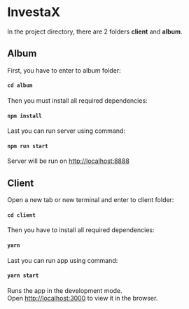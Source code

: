 # InvestaX

In the project directory, there are 2 folders **client** and **album**.

## Album

First, you have to enter to album folder:
#### `cd album`

Then you must install all required dependencies:
#### `npm install`

Last you can run server using command:

#### `npm run start`
Server will be run on [http://localhost:8888](http://localhost:8888)

## Client

Open a new tab or new terminal and enter to client folder:

#### `cd client`

Then you have to install all required dependencies:
#### `yarn`

Last you can run app using command:

#### `yarn start`

Runs the app in the development mode.<br />
Open [http://localhost:3000](http://localhost:3000) to view it in the browser.
